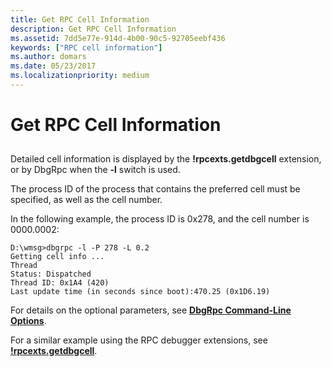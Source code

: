```yaml
---
title: Get RPC Cell Information
description: Get RPC Cell Information
ms.assetid: 7dd5e77e-914d-4b00-90c5-92705eebf436
keywords: ["RPC cell information"]
ms.author: domars
ms.date: 05/23/2017
ms.localizationpriority: medium
---
```


# Get RPC Cell Information


## <span id="ddk_get_rpc_cell_information_dbg"></span><span id="DDK_GET_RPC_CELL_INFORMATION_DBG"></span>


Detailed cell information is displayed by the **!rpcexts.getdbgcell** extension, or by DbgRpc when the **-l** switch is used.

The process ID of the process that contains the preferred cell must be specified, as well as the cell number.

In the following example, the process ID is 0x278, and the cell number is 0000.0002:

```
D:\wmsg>dbgrpc -l -P 278 -L 0.2
Getting cell info ...
Thread
Status: Dispatched
Thread ID: 0x1A4 (420)
Last update time (in seconds since boot):470.25 (0x1D6.19)
```

For details on the optional parameters, see [**DbgRpc Command-Line Options**](dbgrpc-command-line-options.md).

For a similar example using the RPC debugger extensions, see [**!rpcexts.getdbgcell**](-rpcexts-getdbgcell.md).

 

 





